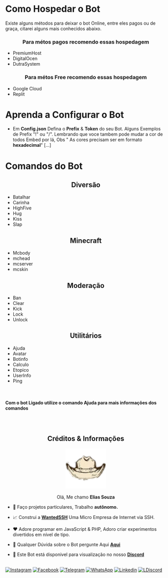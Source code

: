 <h1><b>Como Hospedar o Bot </b></h1>

<div class="cdob">

<p>Existe alguns métodos para deixar o bot Online, entre eles pagos ou de graça, citarei alguns mais conhecidos abaixo.</p>
<h3><center> Para métos pagos recomendo essas hospedagem</center></h3>
    <ul>
        <li>PremiumHost</li>
        <li>DigitalOcen</li>
        <li>DutraSystem</li>
    </ul>
<h3><center> Para métos Free recomendo essas hospedagem</center></h3>
    <ul>
        <li>Google Cloud</li>
        <li>Replit</li>
    </ul>

</div>

<h1><b>Aprenda a Configurar o Bot</b></h1>

<div class="bot">
    <ul>    
        <li> 
        Em <b>Config.json</b> Defina o <b>Prefix</b> & <b>Token</b> do seu Bot. Alguns Exemplos de Prefix "!" ou "/". Lembrando que voce tambem pode mudar a cor de todos Embed por lá, Obs " As cores precisam ser em formato <b>hexadecimal</b>" [...]
        </li>
    </ul>
</div>

<h1><b>Comandos do Bot </b></h1>

<div class= "cmds">
<h2><center><b>Diversão</b></center></h2>
    <ul>
        <li>Batalhar</li>
        <li>Carinha</li>
        <li>HighFive</li>
        <li>Hug</li>
        <li>Kiss</li>
        <li>Slap</li>
    </ul>
<h2><center><b>Minecraft</b></center></h2>
    <ul>
        <li>Mcbody</li>
        <li>mchead</li>
        <li>mcserver</li>
        <li>mcskin</li>
    </ul>
<h2><center><b>Moderação</b></center></h2>
    <ul>
        <li>Ban</li>
        <li>Clear</li>
        <li>Kick</li>
        <li>Lock</li>
        <li>Unlock</li>
    </ul>
<h2><center><b>Utilitários</b></center></h2>
    <ul>
        <li>Ajuda</li>
        <li>Avatar</li>
        <li>Botinfo</li>
        <li>Calculo</li>
        <li>Etopico</li>
        <li>UserInfo</li>
        <li>Ping</li>
    </ul> <br>
 <h4>Com o bot Ligado utilize o comando <b>Ajuda</b> para mais informações dos comandos</h4> <br>

</div>

<h1>
<h2><center><b>Créditos & Informações</b></center></h1>

<p align="center"><a href="https://anuraghazra.github.io"><img width="25%" alt="WantedSSH" src="https://github.com/EresPvP/EresPvP/blob/main/imagens/WantedSSH.png?raw=true" /></a></p>

<p align="center">Olá, Me chamo <b>Elias Souza</b> </p>

- 💼  Faço projetos particulares, Trabalho <b>autônomo.</b>

- 📈  Construi a **[WantedSSH](https://wantedssh.xyz)** Uma Micro Empresa de Internet via SSH.

- ❤️  Adore programar em JavaScript & PHP, Adoro criar experimentos divertidos em nível de tipo.

- 💬  Qualquer Dúvida sobre o Bot pergunte Aqui **[Aqui](https://github.com/erespvp/erespvp/issues)**

- 🤖 Este Bot está disponivel para visualização no nosso **[Discord](https://discord.gg/jwxEWURKfa)**
<br><br>

[![Instagram](https://img.shields.io/badge/Instagram-E4405F?style=for-the-badge&logo=instagram&logoColor=white)](https://www.instagram.com/lilias_sz/)
[![Facebook](https://img.shields.io/badge/Facebook-1877F2?style=for-the-badge&logo=facebook&logoColor=white)](https://www.facebook.com/100010095367629)
[![Telegram](https://img.shields.io/badge/Telegram-2CA5E0?style=for-the-badge&logo=telegram&logoColor=white)](https://t.me/lilias_Sz)
[![WhatsApp](https://img.shields.io/badge/WhatsApp-25D366?style=for-the-badge&logo=whatsapp&logoColor=white)](https://api.whatsapp.com/send?phone=5511959394123&text=Olá%20*Elias*%20vim%20pelo%20GitHub%20)
[![Linkedin](https://img.shields.io/badge/LinkedIn-0077B5?style=for-the-badge&logo=linkedin&logoColor=white)](https://www.linkedin.com/in/elias-souza-144598214/)
[![LDiscord](https://img.shields.io/badge/Discord-7289DA?style=for-the-badge&logo=discord&logoColor=white
)](https://discord.gg/jwxEWURKfa)




